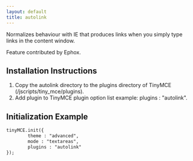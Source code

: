 ```yaml
---
layout: default
title: autolink
---
```


Normalizes behaviour with IE that produces links when you simply type links in the content window.

Feature contributed by Ephox.

## Installation Instructions

1.  Copy the autolink directory to the plugins directory of TinyMCE (/jscripts/tiny_mce/plugins).
2.  Add plugin to TinyMCE plugin option list example: plugins : "autolink".

## Initialization Example

```html
tinyMCE.init({
        theme : "advanced",
        mode : "textareas",
        plugins : "autolink"
});
```